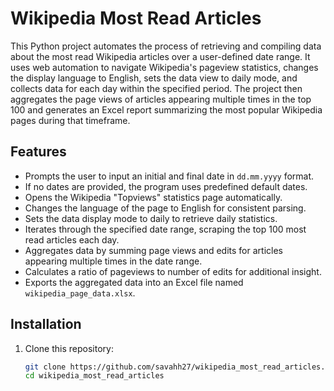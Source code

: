 # Wikipedia Most Read Articles

This Python project automates the process of retrieving and compiling data about the most read Wikipedia articles over a user-defined date range. It uses web automation to navigate Wikipedia's pageview statistics, changes the display language to English, sets the data view to daily mode, and collects data for each day within the specified period. The project then aggregates the page views of articles appearing multiple times in the top 100 and generates an Excel report summarizing the most popular Wikipedia pages during that timeframe.

## Features

- Prompts the user to input an initial and final date in `dd.mm.yyyy` format.  
- If no dates are provided, the program uses predefined default dates.  
- Opens the Wikipedia "Topviews" statistics page automatically.  
- Changes the language of the page to English for consistent parsing.  
- Sets the data display mode to daily to retrieve daily statistics.  
- Iterates through the specified date range, scraping the top 100 most read articles each day.  
- Aggregates data by summing page views and edits for articles appearing multiple times in the date range.  
- Calculates a ratio of pageviews to number of edits for additional insight.  
- Exports the aggregated data into an Excel file named `wikipedia_page_data.xlsx`.

## Installation

1. Clone this repository:
   ```bash
   git clone https://github.com/savahh27/wikipedia_most_read_articles.git
   cd wikipedia_most_read_articles
